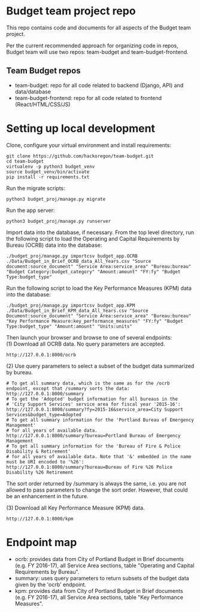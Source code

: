 # Budget team project repo

This repo contains code and documents for all aspects of the Budget team project.

Per the current recommended approach for organizing code in repos, Budget team will use two repos: team-budget and team-budget-frontend.

## Team Budget repos
- team-budget: repo for all code related to backend (Django, API) and data/database
- team-budget-frontend: repo for all code related to frontend (React/HTML/CSS/JS)

# Setting up local development

Clone, configure your virtual environment and install requirements:
```
git clone https://github.com/hackoregon/team-budget.git
cd team-budget
virtualenv -p python3 budget_venv
source budget_venv/bin/activate
pip install -r requirements.txt
```

Run the migrate scripts:
```
python3 budget_proj/manage.py migrate
```

Run the app server:
```
python3 budget_proj/manage.py runserver
```

Import data into the database, if necessary. From the top level directory, run the following script to 
load the Operating and Capital Requirements by Bureau (OCRB) data into the database:
```
./budget_proj/manage.py importcsv budget_app.OCRB ./Data/Budget_in_Brief_OCRB_data_All_Years.csv "Source document:source_document" "Service Area:service_area" "Bureau:bureau" "Budget Category:budget_category" "Amount:amount" "FY:fy" "Budget Type:budget_type"
```

Run the following script to load the Key Performance Measures (KPM) data into the database:
```
./budget_proj/manage.py importcsv budget_app.KPM ./Data/Budget_in_Brief_KPM_data_All_Years.csv "Source Document:source_document" "Service Area:service_area" "Bureau:bureau" "Key Performance Measure:key_performance_measures" "FY:fy" "Budget Type:budget_type" "Amount:amount" "Units:units"
```

Then launch your browser and browse to one of several endpoints:<br>
(1) Download all OCRB data. No query parameters are accepted.
```
http://127.0.0.1:8000/ocrb
```

(2) Use query parameters to select a subset of the budget data summarized by bureau.
```
# To get all summary data, which is the same as for the /ocrb endpoint, except that /summary sorts the data:
http://127.0.0.1:8000/summary
# To get the 'Adopted' budget information for all bureaus in the 
# 'City Support Services' service area for fiscal year '2015-16':
http://127.0.0.1:8000/summary?fy=2015-16&service_area=City Support Services&budget_type=Adopted
# To get all summary information for the 'Portland Bureau of Emergency Management'
# for all years of available data.
http://127.0.0.1:8000/summary?bureau=Portland Bureau of Emergency Management
# To get all summary information for the 'Bureau of Fire & Police Disability & Retirement'
# for all years of available data. Note that '&' embedded in the name must be URI encoded to '%26':
http://127.0.0.1:8000/summary?bureau=Bureau of Fire %26 Police Disability %26 Retirement
```

The sort order returned by /summary is always the same, i.e. you are not allowed to pass parameters
to change the sort order. However, that could be an enhancement in the future.

(3) Download all Key Performance Measure (KPM) data.
```
http://127.0.0.1:8000/kpm
```

# Endpoint map
- ocrb: provides data from City of Portland Budget in Brief documents (e.g. FY 2016-17), all Service Area sections, table "Operating and Capital Requirements by Bureau".
- summary: uses query parameters to return subsets of the budget data given by the 'ocrb' endpoint.
- kpm: provides data from City of Portland Budget in Brief documents (e.g. FY 2016-17), all Service Area sections, table "Key Performance Measures".

